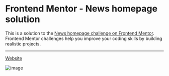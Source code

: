 # Frontend Mentor - News homepage solution

This is a solution to the [News homepage challenge on Frontend Mentor](https://www.frontendmentor.io/challenges/news-homepage-H6SWTa1MFl). Frontend Mentor challenges help you improve your coding skills by building realistic projects.

---

[Website](https://news-homepage-otf31.vercel.app)

![image](https://github.com/OTF31/news-homepage/assets/75378049/a7af1be1-ae0d-4d4a-8108-6a093099200a)
